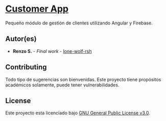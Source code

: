 # [Customer App](https://github.com/lone-wolf-rsh/customer-app/)

Pequeño módulo de gestión de clientes utilizando Angular y Firebase.

## Autor(es)

* **Renzo S.** - *Final work* - [lone-wolf-rsh](https://github.com/lone-wolf-rsh/)

## Contributing

Todo tipo de sugerencias son bienvenidas. Este proyecto tiene propósitos académicos solamente, puede tener vulnerabilidades.

## License

Este proyecto esta licenciado bajo [GNU General Public License v3.0](https://choosealicense.com/licenses/gpl-3.0/).
